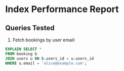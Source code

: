 # Index Performance Report

## Queries Tested
1. Fetch bookings by user email:
```sql
EXPLAIN SELECT * 
FROM booking b
JOIN users u ON b.users_id = u.users_id
WHERE u.email = 'alice@example.com';
